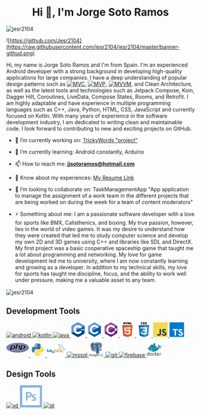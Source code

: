 <h1 align="center">Hi 👋, I'm Jorge Soto Ramos</h1>

<p align="left"> <img src="https://komarev.com/ghpvc/?username=jesr2104&label=Profile%20views&color=0e75b6&style=flat" alt="jesr2104" /> </p>

![https://github.com/Jesr2104](https://raw.githubusercontent.com/jesr2104/jesr2104/master/banner-githud.png)

Hi, my name is Jorge Soto Ramos and I'm from Spain. I'm an experienced Android developer with a strong background in developing high-quality applications for large companies. I have a deep understanding of popular design patterns such as [![MVC](https://img.shields.io/badge/MVC-3DDC84?style=flat=MVC)](), [![MVP](https://img.shields.io/badge/MVP-3DDC84?style=flat=MVP)](), [![MVVM](https://img.shields.io/badge/MVVM-3DDC84?style=flat=MVVM)](), and Clean Architecture, as well as the latest tools and technologies such as Jetpack Compose, Koin, Dagger Hilt, Coroutines, LiveData, Compose States, Rooms, and Retrofit. I am highly adaptable and have experience in multiple programming languages such as C++, Java, Python, HTML, CSS, JavaScript and currently focused on Kotlin. With many years of experience in the software development industry, I am dedicated to writing clean and maintainable code. I look forward to contributing to new and exciting projects on GitHub.

- 🔭 I’m currently working on: [TrickyWords "project"](https://github.com/Jesr2104/TrickyWords_MiniGame)

- 🌱 I’m currently learning: Android constantly, Arduino

- 📫 How to reach me: **jjsotoramos@hotmail.com**

- 📄 Know about my experiences: [My Resume Link](https://jesr2104.github.io/CV-Online/)

- 👯 I’m looking to collaborate on: TaskManagementApp "App application to manage the assignment of a work team in the different projects that are being worked on during the week for a team of content moderators"

- ⚡ Something about me: I am a passionate software developer with a love for sports like BMX, Calisthenics, and boxing. My true passion, however, lies in the world of video games. It was my desire to understand how they were created that led me to study computer science and develop my own 2D and 3D games using C++ and libraries like SDL and DirectX. My first project was a basic cooperative spaceship game that taught me a lot about programming and networking. My love for game development led me to university, where I am now constantly learning and growing as a developer. In addition to my technical skills, my love for sports has taught me discipline, focus, and the ability to work well under pressure, making me a valuable asset to any team.

<p><img align="center" src="https://github-readme-stats.vercel.app/api/top-langs?username=jesr2104&show_icons=true&locale=en&layout=compact" alt="jesr2104" /></p>


## Development Tools
<a href="https://developer.android.com" target="_blank" rel="noreferrer"> 
    <img src="https://www.vectorlogo.zone/logos/android/android-tile.svg" alt="android" width="40" height="40" /> 
</a> 
<a href="https://kotlinlang.org" target="_blank" rel="noreferrer"> 
    <img src="https://www.vectorlogo.zone/logos/kotlinlang/kotlinlang-icon.svg" alt="kotlin" width="40" height="40" /> 
</a> 
<a href="https://www.java.com" target="_blank" rel="noreferrer">
    <img src="https://www.vectorlogo.zone/logos/java/java-vertical.svg" alt="java" width="40" height="40" /> 
</a> 
<a href="https://www.w3schools.com/cpp/" target="_blank" rel="noreferrer"> 
    <img src="https://raw.githubusercontent.com/devicons/devicon/master/icons/cplusplus/cplusplus-original.svg"alt="cplusplus" width="40" height="40" />
</a>
<a href="https://www.cprogramming.com/" target="_blank" rel="noreferrer"> 
    <img src="https://raw.githubusercontent.com/devicons/devicon/master/icons/c/c-original.svg" alt="c" width="40" height="40" /> 
</a> 
<a href="https://www.w3schools.com/cs/" target="_blank" rel="noreferrer"> 
    <img src="https://raw.githubusercontent.com/devicons/devicon/master/icons/csharp/csharp-original.svg" alt="csharp" width="40" height="40" /> 
</a>
<a href="https://www.w3.org/html/" target="_blank" rel="noreferrer"> 
    <img src="https://raw.githubusercontent.com/devicons/devicon/master/icons/html5/html5-original-wordmark.svg" alt="html5" width="40" height="40" />     
</a>
<a href="https://www.w3schools.com/css/" target="_blank" rel="noreferrer"> 
    <img src="https://raw.githubusercontent.com/devicons/devicon/master/icons/css3/css3-original-wordmark.svg" alt="css3" width="40" height="40" /> 
</a>
<a href="https://developer.mozilla.org/en-US/docs/Web/JavaScript" target="_blank" rel="noreferrer"> 
    <img src="https://raw.githubusercontent.com/devicons/devicon/master/icons/javascript/javascript-original.svg" alt="javascript" width="40" height="40" /> 
</a> 
<a href="https://www.typescriptlang.org/" target="_blank" rel="noreferrer"> 
    <img src="https://raw.githubusercontent.com/devicons/devicon/master/icons/typescript/typescript-original.svg" alt="typescript" width="40" height="40" /> 
</a>
<a href="https://www.php.net" target="_blank" rel="noreferrer"> 
    <img src="https://raw.githubusercontent.com/devicons/devicon/master/icons/php/php-original.svg" alt="php" width="60" height="50" /> 
</a>
<a href="https://www.python.org" target="_blank" rel="noreferrer"> 
    <img src="https://raw.githubusercontent.com/devicons/devicon/master/icons/python/python-original.svg" alt="python" width="40" height="40" /> 
</a>
<a href="https://www.mysql.com/" target="_blank" rel="noreferrer"> 
    <img src="https://raw.githubusercontent.com/devicons/devicon/master/icons/mysql/mysql-original-wordmark.svg" alt="mysql" width="50" height="45" /> 
</a>
<a href="https://www.microsoft.com/en-us/sql-server" target="_blank" rel="noreferrer"> 
    <img src="https://www.svgrepo.com/show/303229/microsoft-sql-server-logo.svg" alt="mssql" width="50" height="45" /> 
</a>
<a href="https://www.postgresql.org" target="_blank" rel="noreferrer"> 
    <img src="https://raw.githubusercontent.com/devicons/devicon/master/icons/postgresql/postgresql-original-wordmark.svg" alt="postgresql" width="40" height="40" /> 
</a>
<a href="https://git-scm.com/" target="_blank" rel="noreferrer"> 
    <img src="https://www.vectorlogo.zone/logos/git-scm/git-scm-icon.svg" alt="git" width="40" height="40" /> 
</a>
<a href="https://firebase.google.com/" target="_blank" rel="noreferrer"> <img
        src="https://www.vectorlogo.zone/logos/firebase/firebase-icon.svg" alt="firebase" width="40" height="40" />
</a>
<a href="https://www.docker.com/" target="_blank" rel="noreferrer"> 
    <img src="https://raw.githubusercontent.com/devicons/devicon/master/icons/docker/docker-original-wordmark.svg" alt="docker" width="40" height="40" /> 
</a>

## Design Tools
<a href="https://www.adobe.com/products/xd.html" target="_blank" rel="noreferrer"> 
    <img src="https://cdn.worldvectorlogo.com/logos/adobe-xd.svg" alt="xd" width="60" height="60" />
</a>
<a href="https://www.photoshop.com/en" target="_blank" rel="noreferrer">
    <img src="https://raw.githubusercontent.com/devicons/devicon/master/icons/photoshop/photoshop-line.svg" alt="photoshop" width="60" height="60" /> 
</a> 
<a href="https://www.qt.io/" target="_blank" rel="noreferrer">
    <img src="https://upload.wikimedia.org/wikipedia/commons/0/0b/Qt_logo_2016.svg" alt="qt" width="60" height="60" /> 
</a>






